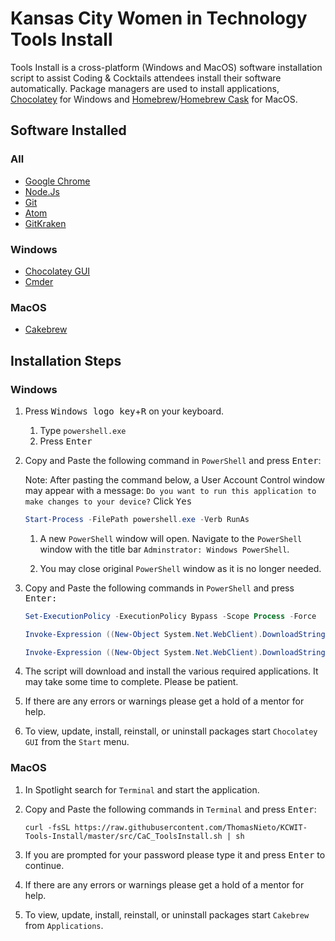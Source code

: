# Kansas City Women in Technology Tools Install

Tools Install is a cross-platform (Windows and MacOS) software installation script to assist Coding & Cocktails attendees install their software automatically. Package managers are used to install applications, [Chocolatey](https://chocolatey.org) for Windows and [Homebrew](https://brew.sh/)/[Homebrew Cask](https://caskroom.github.io/) for MacOS.

## Software Installed

### All

* [Google Chrome](https://www.google.com/chrome/)
* [Node.Js](https://nodejs.org/en/)
* [Git](https://git-scm.com/)
* [Atom](https://atom.io/)
* [GitKraken](https://www.gitkraken.com/)

### Windows

* [Chocolatey GUI](https://chocolatey.org/packages/ChocolateyGUI)
* [Cmder](http://cmder.net/)

### MacOS

* [Cakebrew](https://www.cakebrew.com/)

## Installation Steps

### Windows

1. Press <kbd>Windows logo key</kbd>+<kbd>R</kbd> on your keyboard.
    1. Type `powershell.exe`
    2. Press <kbd>Enter</kbd>

1. Copy and Paste the following command in `PowerShell` and press <kbd>Enter</kbd>:
    
    Note: After pasting the command below, a User Account Control window may appear with a message: `Do you want to run this application to make changes to your device?` Click <kbd>Yes</kbd>
    
    ```powershell
   Start-Process -FilePath powershell.exe -Verb RunAs
    ```
    
    1. A new `PowerShell` window will open. Navigate to the `PowerShell` window with the title bar `Adminstrator: Windows PowerShell`.

    1. You may close original `PowerShell` window as it is no longer needed.

1. Copy and Paste the following commands in `PowerShell` and press <kbd>Enter</kdbd>:

    ```powershell
   Set-ExecutionPolicy -ExecutionPolicy Bypass -Scope Process -Force
   
   Invoke-Expression ((New-Object System.Net.WebClient).DownloadString('https://chocolatey.org/install.ps1'))

   Invoke-Expression ((New-Object System.Net.WebClient).DownloadString('https://raw.githubusercontent.com/ThomasNieto/KCWIT-Tools-Install/master/src/CaC_ToolsInstall.ps1'))
    ```

1. The script will download and install the various required applications. It may take some time to complete. Please be patient.

1. If there are any errors or warnings please get a hold of a mentor for help.

1. To view, update, install, reinstall, or uninstall packages start `Chocolatey GUI` from the `Start` menu.

### MacOS

1. In Spotlight search for `Terminal` and start the application.

1. Copy and Paste the following commands in `Terminal` and press <kbd>Enter</kbd>:
    
    ```shell
    curl -fsSL https://raw.githubusercontent.com/ThomasNieto/KCWIT-Tools-Install/master/src/CaC_ToolsInstall.sh | sh
    ```

1. If you are prompted for your password please type it and press <kbd>Enter</kbd> to continue.

1. If there are any errors or warnings please get a hold of a mentor for help.

1. To view, update, install, reinstall, or uninstall packages start `Cakebrew` from `Applications`.

